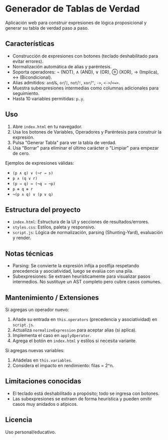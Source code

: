 # Generador de Tablas de Verdad

Aplicación web para construir expresiones de lógica proposicional y generar su tabla de verdad paso a paso.

## Características
- Construcción de expresiones con botones (teclado deshabilitado para evitar errores).
- Normalización automática de alias y paréntesis.
- Soporta operadores: ¬ (NOT), ∧ (AND), ∨ (OR), ⊕ (XOR), → (Implica), ↔ (Bicondicional).
- Alias admitidos: `and`/`&`, `or`/`|`, `not`/`!`, `xor`/`^`, `->`, `<->`/`<=>`.
- Muestra subexpresiones intermedias como columnas adicionales para seguimiento.
- Hasta 10 variables permitidas: `p`..`y`.

## Uso
1. Abre `index.html` en tu navegador.
2. Usa los botones de Variables, Operadores y Paréntesis para construir la expresión.
3. Pulsa "Generar Tabla" para ver la tabla de verdad.
4. Usa "Borrar" para eliminar el último carácter o "Limpiar" para empezar de cero.

Ejemplos de expresiones válidas:
- `(p ∧ q) ∨ (¬r → s)`
- `p ∧ (q ∨ r)`
- `(p → q) ↔ (¬q → ¬p)`
- `p ⊕ q ⊕ r`
- `¬(p ∧ q) ∨ (p ∨ q)`

## Estructura del proyecto
- `index.html`: Estructura de la UI y secciones de resultados/errores.
- `styles.css`: Estilos, paleta y responsivo.
- `script.js`: Lógica de normalización, parsing (Shunting-Yard), evaluación y render.

## Notas técnicas
- Parsing: Se convierte la expresión infija a postfija respetando precedencia y asociatividad, luego se evalúa con una pila.
- Subexpresiones: Se extraen heurísticamente para visualizar pasos intermedios. No sustituye un AST completo pero cubre casos comunes.

## Mantenimiento / Extensiones
Si agregas un operador nuevo:
1. Añade su entrada en `this.operators` (precedencia y asociatividad) en `script.js`.
2. Actualiza `normalizeExpression` para aceptar alias (si aplica).
3. Implementa el caso en `applyOperator`.
4. Agrega el botón en `index.html` y estilos si necesita variante.

Si agregas nuevas variables:
1. Añádelas en `this.variables`.
2. Considera el impacto en rendimiento: filas = 2^n.

## Limitaciones conocidas
- El teclado está deshabilitado a propósito; todo se ingresa con botones.
- Las subexpresiones se extraen de forma heurística y pueden omitir casos muy anidados o atípicos.

## Licencia
Uso personal/educativo.


